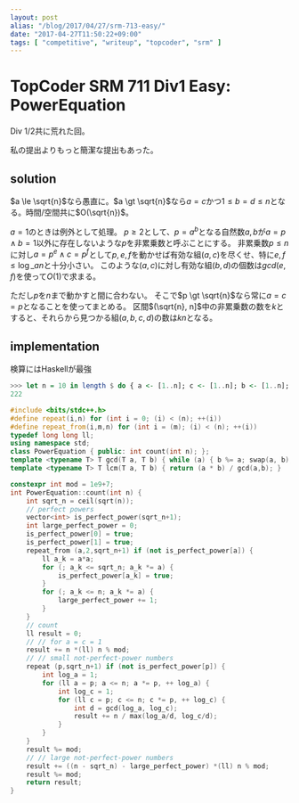 ```yaml
---
layout: post
alias: "/blog/2017/04/27/srm-713-easy/"
date: "2017-04-27T11:50:22+09:00"
tags: [ "competitive", "writeup", "topcoder", "srm" ]
---
```


# TopCoder SRM 711 Div1 Easy: PowerEquation

Div 1/2共に荒れた回。

私の提出よりもっと簡潔な提出もあった。

## solution

$a \le \sqrt{n}$なら愚直に。$a \gt \sqrt{n}$なら$a = c$かつ$1 \le b = d \le n$となる。時間/空間共に$O(\sqrt{n})$。

$a = 1$のときは例外として処理。
$p \ge 2$として、$p = a^b$となる自然数$a, b$が$a = p \land b = 1$以外に存在しないような$p$を非累乗数と呼ぶことにする。
非累乗数$p \le n$に対し$a = p^e \land c = p^f$として$p, e, f$を動かせば有効な組$(a, c)$を尽くせ、特に$e, f \le \log\_a{n}$と十分小さい。
このような$(a, c)$に対し有効な組$(b, d)$の個数は$gcd(e, f)$を使って$O(1)$で求まる。

ただし$p$を$n$まで動かすと間に合わない。
そこで$p \gt \sqrt{n}$なら常に$a = c = p$となることを使ってまとめる。
区間$(\sqrt{n}, n]$中の非累乗数の数を$k$とすると、それらから見つかる組$(a, b, c, d)$の数は$kn$となる。


## implementation

検算にはHaskellが最強

``` haskell
>>> let n = 10 in length $ do { a <- [1..n]; c <- [1..n]; b <- [1..n]; d <- [1..n]; guard (a^b == c^d) }
222
```

``` c++
#include <bits/stdc++.h>
#define repeat(i,n) for (int i = 0; (i) < (n); ++(i))
#define repeat_from(i,m,n) for (int i = (m); (i) < (n); ++(i))
typedef long long ll;
using namespace std;
class PowerEquation { public: int count(int n); };
template <typename T> T gcd(T a, T b) { while (a) { b %= a; swap(a, b); } return b; }
template <typename T> T lcm(T a, T b) { return (a * b) / gcd(a,b); }

constexpr int mod = 1e9+7;
int PowerEquation::count(int n) {
    int sqrt_n = ceil(sqrt(n));
    // perfect powers
    vector<int> is_perfect_power(sqrt_n+1);
    int large_perfect_power = 0;
    is_perfect_power[0] = true;
    is_perfect_power[1] = true;
    repeat_from (a,2,sqrt_n+1) if (not is_perfect_power[a]) {
        ll a_k = a*a;
        for (; a_k <= sqrt_n; a_k *= a) {
            is_perfect_power[a_k] = true;
        }
        for (; a_k <= n; a_k *= a) {
            large_perfect_power += 1;
        }
    }
    // count
    ll result = 0;
    // // for a = c = 1
    result += n *(ll) n % mod;
    // // small not-perfect-power numbers
    repeat (p,sqrt_n+1) if (not is_perfect_power[p]) {
        int log_a = 1;
        for (ll a = p; a <= n; a *= p, ++ log_a) {
            int log_c = 1;
            for (ll c = p; c <= n; c *= p, ++ log_c) {
                int d = gcd(log_a, log_c);
                result += n / max(log_a/d, log_c/d);
            }
        }
    }
    result %= mod;
    // // large not-perfect-power numbers
    result += ((n - sqrt_n) - large_perfect_power) *(ll) n % mod;
    result %= mod;
    return result;
}
```
